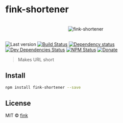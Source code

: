 # fink-shortener

<p align="center">
  <br>
  <img src="https://avatars2.githubusercontent.com/u/16745034" alt="fink-shortener">
  <br>
  <br>
</p>

![Last version](https://img.shields.io/github/tag/finkhq/fink-shortener.svg?style=flat-square)
[![Build Status](http://img.shields.io/travis/finkhq/fink-shortener/master.svg?style=flat-square)](https://travis-ci.org/finkhq/fink-shortener)
[![Dependency status](http://img.shields.io/david/finkhq/fink-shortener.svg?style=flat-square)](https://david-dm.org/finkhq/fink-shortener)
[![Dev Dependencies Status](http://img.shields.io/david/dev/finkhq/fink-shortener.svg?style=flat-square)](https://david-dm.org/finkhq/fink-shortener#info=devDependencies)
[![NPM Status](http://img.shields.io/npm/dm/fink-shortener.svg?style=flat-square)](https://www.npmjs.org/package/fink-shortener)
[![Donate](https://img.shields.io/badge/donate-paypal-blue.svg?style=flat-square)](https://paypal.me/kikobeats)

> Makes URL short

## Install

```bash
npm install fink-shortener --save
```

## License

MIT © [fink](http://xn--rn8h.ws/)
